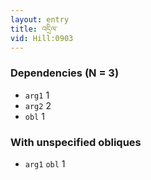 ```yaml
---
layout: entry
title: འདྲིལ་
vid: Hill:0903
---
```

### Dependencies (N = 3)
* `arg1` 1
* `arg2` 2
* `obl` 1


### With unspecified obliques
* `arg1` `obl` 1
